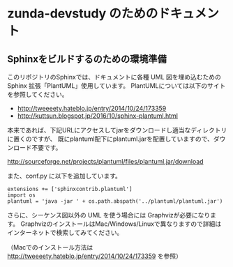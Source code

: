 # zunda-devstudy のためのドキュメント

## Sphinxをビルドするのための環境準備

このリポジトリのSphinxでは、ドキュメントに各種 UML 図を埋め込むための Sphinx 拡張「PlantUML」使用しています。
PlantUMLについては以下のサイトを参照してください。

* http://tweeeety.hateblo.jp/entry/2014/10/24/173359
* http://kuttsun.blogspot.jp/2016/10/sphinx-plantuml.html

本来であれば、下記URLにアクセスしてjarをダウンロードし適当なディレクトリに置くのですが、
既にplantuml配下にplantuml.jarを配置していますので、ダウンロード不要です。

http://sourceforge.net/projects/plantuml/files/plantuml.jar/download

また、conf.py に以下を追加しています。

    extensions += ['sphinxcontrib.plantuml']
    import os
    plantuml = 'java -jar ' + os.path.abspath('../plantuml/plantuml.jar')

さらに、シーケンス図以外の UML を使う場合には Graphvizが必要になります。
GraphvizのインストールはMac/Windows/Linuxで異なりますので詳細はインターネットで検索してみてください。

（Macでのインストール方法は http://tweeeety.hateblo.jp/entry/2014/10/24/173359 を参照）
